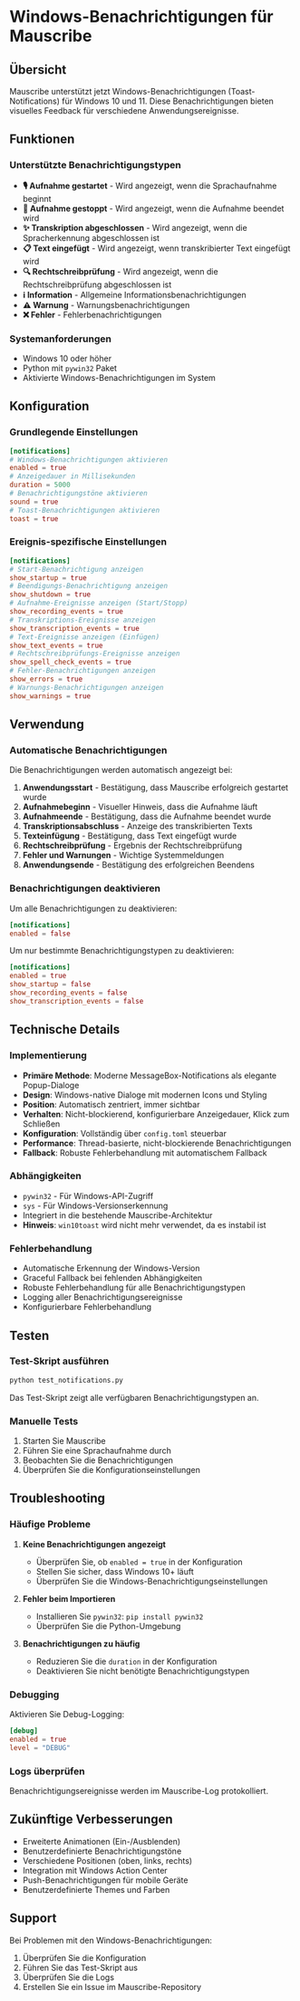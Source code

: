 # Windows-Benachrichtigungen für Mauscribe

## Übersicht

Mauscribe unterstützt jetzt Windows-Benachrichtigungen (Toast-Notifications) für Windows 10 und 11. Diese Benachrichtigungen bieten visuelles Feedback für verschiedene Anwendungsereignisse.

## Funktionen

### Unterstützte Benachrichtigungstypen

- **🎙️ Aufnahme gestartet** - Wird angezeigt, wenn die Sprachaufnahme beginnt
- **🛑 Aufnahme gestoppt** - Wird angezeigt, wenn die Aufnahme beendet wird
- **✨ Transkription abgeschlossen** - Wird angezeigt, wenn die Spracherkennung abgeschlossen ist
- **📋 Text eingefügt** - Wird angezeigt, wenn transkribierter Text eingefügt wird
- **🔍 Rechtschreibprüfung** - Wird angezeigt, wenn die Rechtschreibprüfung abgeschlossen ist
- **ℹ️ Information** - Allgemeine Informationsbenachrichtigungen
- **⚠️ Warnung** - Warnungsbenachrichtigungen
- **❌ Fehler** - Fehlerbenachrichtigungen

### Systemanforderungen

- Windows 10 oder höher
- Python mit `pywin32` Paket
- Aktivierte Windows-Benachrichtigungen im System

## Konfiguration

### Grundlegende Einstellungen

```toml
[notifications]
# Windows-Benachrichtigungen aktivieren
enabled = true
# Anzeigedauer in Millisekunden
duration = 5000
# Benachrichtigungstöne aktivieren
sound = true
# Toast-Benachrichtigungen aktivieren
toast = true
```

### Ereignis-spezifische Einstellungen

```toml
[notifications]
# Start-Benachrichtigung anzeigen
show_startup = true
# Beendigungs-Benachrichtigung anzeigen
show_shutdown = true
# Aufnahme-Ereignisse anzeigen (Start/Stopp)
show_recording_events = true
# Transkriptions-Ereignisse anzeigen
show_transcription_events = true
# Text-Ereignisse anzeigen (Einfügen)
show_text_events = true
# Rechtschreibprüfungs-Ereignisse anzeigen
show_spell_check_events = true
# Fehler-Benachrichtigungen anzeigen
show_errors = true
# Warnungs-Benachrichtigungen anzeigen
show_warnings = true
```

## Verwendung

### Automatische Benachrichtigungen

Die Benachrichtigungen werden automatisch angezeigt bei:

1. **Anwendungsstart** - Bestätigung, dass Mauscribe erfolgreich gestartet wurde
2. **Aufnahmebeginn** - Visueller Hinweis, dass die Aufnahme läuft
3. **Aufnahmeende** - Bestätigung, dass die Aufnahme beendet wurde
4. **Transkriptionsabschluss** - Anzeige des transkribierten Texts
5. **Texteinfügung** - Bestätigung, dass Text eingefügt wurde
6. **Rechtschreibprüfung** - Ergebnis der Rechtschreibprüfung
7. **Fehler und Warnungen** - Wichtige Systemmeldungen
8. **Anwendungsende** - Bestätigung des erfolgreichen Beendens

### Benachrichtigungen deaktivieren

Um alle Benachrichtigungen zu deaktivieren:

```toml
[notifications]
enabled = false
```

Um nur bestimmte Benachrichtigungstypen zu deaktivieren:

```toml
[notifications]
enabled = true
show_startup = false
show_recording_events = false
show_transcription_events = false
```

## Technische Details

### Implementierung

- **Primäre Methode**: Moderne MessageBox-Notifications als elegante Popup-Dialoge
- **Design**: Windows-native Dialoge mit modernen Icons und Styling
- **Position**: Automatisch zentriert, immer sichtbar
- **Verhalten**: Nicht-blockierend, konfigurierbare Anzeigedauer, Klick zum Schließen
- **Konfiguration**: Vollständig über `config.toml` steuerbar
- **Performance**: Thread-basierte, nicht-blockierende Benachrichtigungen
- **Fallback**: Robuste Fehlerbehandlung mit automatischem Fallback

### Abhängigkeiten

- `pywin32` - Für Windows-API-Zugriff
- `sys` - Für Windows-Versionserkennung
- Integriert in die bestehende Mauscribe-Architektur
- **Hinweis**: `win10toast` wird nicht mehr verwendet, da es instabil ist

### Fehlerbehandlung

- Automatische Erkennung der Windows-Version
- Graceful Fallback bei fehlenden Abhängigkeiten
- Robuste Fehlerbehandlung für alle Benachrichtigungstypen
- Logging aller Benachrichtigungsereignisse
- Konfigurierbare Fehlerbehandlung

## Testen

### Test-Skript ausführen

```bash
python test_notifications.py
```

Das Test-Skript zeigt alle verfügbaren Benachrichtigungstypen an.

### Manuelle Tests

1. Starten Sie Mauscribe
2. Führen Sie eine Sprachaufnahme durch
3. Beobachten Sie die Benachrichtigungen
4. Überprüfen Sie die Konfigurationseinstellungen

## Troubleshooting

### Häufige Probleme

1. **Keine Benachrichtigungen angezeigt**
   - Überprüfen Sie, ob `enabled = true` in der Konfiguration
   - Stellen Sie sicher, dass Windows 10+ läuft
   - Überprüfen Sie die Windows-Benachrichtigungseinstellungen

2. **Fehler beim Importieren**
   - Installieren Sie `pywin32`: `pip install pywin32`
   - Überprüfen Sie die Python-Umgebung

3. **Benachrichtigungen zu häufig**
   - Reduzieren Sie die `duration` in der Konfiguration
   - Deaktivieren Sie nicht benötigte Benachrichtigungstypen

### Debugging

Aktivieren Sie Debug-Logging:

```toml
[debug]
enabled = true
level = "DEBUG"
```

### Logs überprüfen

Benachrichtigungsereignisse werden im Mauscribe-Log protokolliert.

## Zukünftige Verbesserungen

- Erweiterte Animationen (Ein-/Ausblenden)
- Benutzerdefinierte Benachrichtigungstöne
- Verschiedene Positionen (oben, links, rechts)
- Integration mit Windows Action Center
- Push-Benachrichtigungen für mobile Geräte
- Benutzerdefinierte Themes und Farben

## Support

Bei Problemen mit den Windows-Benachrichtigungen:

1. Überprüfen Sie die Konfiguration
2. Führen Sie das Test-Skript aus
3. Überprüfen Sie die Logs
4. Erstellen Sie ein Issue im Mauscribe-Repository
